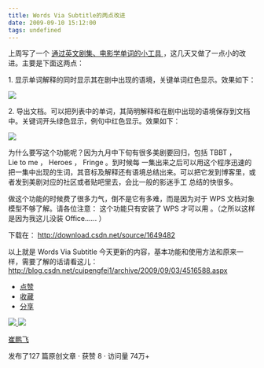 ```yaml
---
title: Words Via Subtitle的两点改进
date: 2009-09-10 15:12:00
tags: undefined
---
```

上周写了一个  [ 通过英文剧集、电影学单词的小工具
](http://blog.csdn.net/cuipengfei1/archive/2009/09/03/4516588.aspx)
，这几天又做了一点小的改进。主要是下面这两点：

  

1\.  显示单词解释的同时显示其在剧中出现的语境，关键单词红色显示。效果如下：

  

![](https://p-blog.csdn.net/images/p_blog_csdn_net/cuipengfei1/EntryImages/20090910/%E6%88%AA%E5%9B%BE01.jpg)

2\.  导出文档。可以把列表中的单词，其简明解释和在剧中出现的语境保存到文档中。关键词开头绿色显示，例句中红色显示。效果如下：

  

![](https://p-blog.csdn.net/images/p_blog_csdn_net/cuipengfei1/EntryImages/20090910/%E6%88%AA%E5%9B%BE02.jpg)

为什么要写这个功能呢？因为九月中下旬有很多美剧要回归，包括  TBBT  ，  Lie to me  ，  Heroes  ，  Fringe  。到时候每
一集出来之后可以用这个程序迅速的把一集中出现的生词，其音标及解释还有语境总结出来。可以把它发到博客里，或者发到美剧对应的社区或者贴吧里去，会比一般的影迷手工
总结的快很多。

  

做这个功能的时候费了很多力气，倒不是它有多难，而是因为对于  WPS  文档对象模型不够了解。请各位注意：  这个功能只有安装了  WPS  才可以用
。（之所以这样是因为我这儿没装  Office......  ）

下载在： [ http://download.csdn.net/source/1649482
](http://download.csdn.net/source/1649482)

  

以上就是  Words  Via  Subtitle  今天更新的内容，基本功能和使用方法和原来一样，需要了解的话请看这儿：  [
http://blog.csdn.net/cuipengfei1/archive/2009/09/03/4516588.aspx
](http://blog.csdn.net/cuipengfei1/archive/2009/09/03/4516588.aspx)

  * [ 点赞  ](javascript:;)
  * [ 收藏  ](javascript:;)
  * [ 分享 ](javascript:;)

[ ![](https://profile.csdnimg.cn/5/2/5/3_cuipengfei1)
![](https://g.csdnimg.cn/static/user-reg-year/1x/11.png)
](https://blog.csdn.net/cuipengfei1)

[ 崔鹏飞 ](https://blog.csdn.net/cuipengfei1)

发布了127 篇原创文章  ·  获赞 8  ·  访问量 74万+

